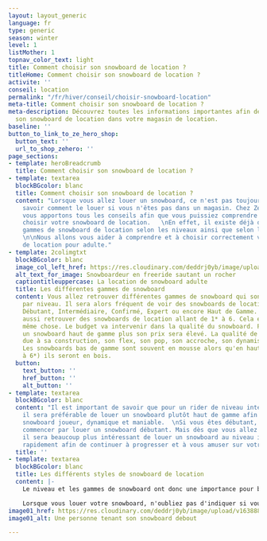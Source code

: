 ```yaml
---
layout: layout_generic
language: fr
type: generic
season: winter
level: 1
listMother: 1
topnav_color_text: light
title: Comment choisir son snowboard de location ?
titleHome: Comment choisir son snowboard de location ?
activite: ''
conseil: location
permalink: "/fr/hiver/conseil/choisir-snowboard-location"
meta-title: Comment choisir son snowboard de location ?
meta-description: Découvrez toutes les informations importantes afin de bien choisir
  son snowboard de location dans votre magasin de location.
baseline: ''
button_to_link_to_ze_hero_shop:
  button_text: ''
  url_to_shop_zehero: ''
page_sections:
- template: heroBreadcrumb
  title: Comment choisir son snowboard de location ?
- template: textarea
  blockBGcolor: blanc
  title: Comment choisir son snowboard de location ?
  content: "Lorsque vous allez louer un snowboard, ce n'est pas toujours simple de
    savoir comment le louer si vous n'êtes pas dans un magasin. Chez Ze Hero, nous
    vous apportons tous les conseils afin que vous puissiez comprendre comment bien
    choisir votre snowboard de location.   \nEn effet, il existe déjà différentes
    gammes de snowboard de location selon les niveaux ainsi que selon les disciplines.
    \n\nNous allons vous aider à comprendre et à choisir correctement votre snowboard
    de location pour adulte."
- template: 2colimgtxt
  blockBGcolor: blanc
  image_col_left_href: https://res.cloudinary.com/deddrj0yb/image/upload/v1658996208/website/winter/269953238_9469347713136615_5695710698913094842_n.jpg
  alt_text_for_image: Snowboardeur en freeride sautant un rocher
  captiontitleuppercase: La location de snowboard adulte
  title: Les différentes gammes de snowboard
  content: Vous allez retrouver différentes gammes de snowboard qui sont donc regroupées
    par niveau. Il sera alors fréquent de voir des snowboards de location appelée
    Débutant, Intermédiaire, Confirmé, Expert ou encore Haut de Gamme. Mais vous pourrez
    aussi retrouver des snowboards de location allant de 1* à 6. Cela équivaut à la
    même chose. Le budget va intervenir dans la qualité du snowboard. Plus vous prendrez
    un snowboard haut de gamme plus son prix sera élevé. La qualité de snowboard est
    due à sa construction, son flex, son pop, son accroche, son dynamisme, sa maniabilité.
    Les snowboards bas de gamme sont souvent en mousse alors qu'en haut de gamme (4
    à 6*) ils seront en bois.
  button:
    text_button: ''
    href_button: ''
    alt_button: ''
- template: textarea
  blockBGcolor: blanc
  content: "Il est important de savoir que pour un rider de niveau intermédiaire,
    il sera préférable de louer un snowboard plutôt haut de gamme afin d'avoir un
    snowboard joueur, dynamique et maniable.  \nSi vous êtes débutant, vous allez
    commencer par louer un snowboard débutant. Mais dès que vous allez progresser,
    il sera beaucoup plus intéressant de louer un snowboard au niveau intermédiaire
    rapidement afin de continuer à progresser et à vous amuser sur votre planche."
  title: ''
- template: textarea
  blockBGcolor: blanc
  title: Les différents styles de snowboard de location
  content: |-
    Le niveau et les gammes de snowboard ont donc une importance pour bien louer son snowboard. Un autre point est également important de connaître. Vous pouvez retrouver différents styles de snowboard, c'est à dire que dans le snowboard on retrouve plusieurs disciplines : Freeride, freestyle, All-Mountain... La construction du snowboard sera forcément différente en fonction de la discipline. Si vous débutez, ne prenez donc pas un snowboard freeride ou freestyle. L'idéal c'est donc de louer un snowboard All Mountain qui sera alors ultra-polyvalent. Il vaut mieux se spécialiser dans une discipline lorsque vous maîtriserez bien votre planche afin de profiter pleinement de rider en poudreuse ou dans un snowpark.

    Lorsque vous louer votre snowboard, n'oubliez pas d'indiquer si vous êtes Goofi ou Regular.
image01_href: https://res.cloudinary.com/deddrj0yb/image/upload/v1638883539/website/winter/Snowboard-rider-debout_oecizy.jpg
image01_alt: Une personne tenant son snowboard debout

---
```

